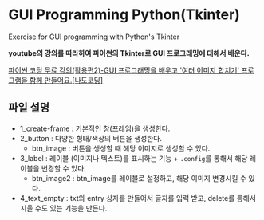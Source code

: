 # GUI Programming Python(Tkinter)

Exercise for GUI programming with Python's Tkinter

**youtube의 강의를 따라하여 파이썬의 Tkinter로 GUI 프로그래밍에 대해서 배운다.**

[파이썬 코딩 무료 강의(활용편2)-GUI 프로그래밍을 배우고 '여러 이미지 합치기' 프로그램을 함께 만들어요.[나도코딩]](https://www.youtube.com/watch?v=bKPIcoou9N8)


## 파일 설명
  * 1_create-frame : 기본적인 창(프레임)을 생성한다.
  * 2_button : 다양한 형태/색상의 버튼을 생성한다.
    * btn_image : 버튼을 생성할 때 해당 이미지로 생성할 수 있다.
  * 3_label : 레이블 (이미지나 텍스트)를 표시하는 기능 + ```.config```를 통해서 해당 레이블을 변경할 수 있다.
    * btn_image2 : btn_image를 레이블로 설정하고, 해당 이미지 변경시킬 수 있다.
  * 4_text_empty : txt와 entry 상자를 만들어서 글자를 입력 받고, delete를 통해서 지울 수도 있는 기능을 만든다.
